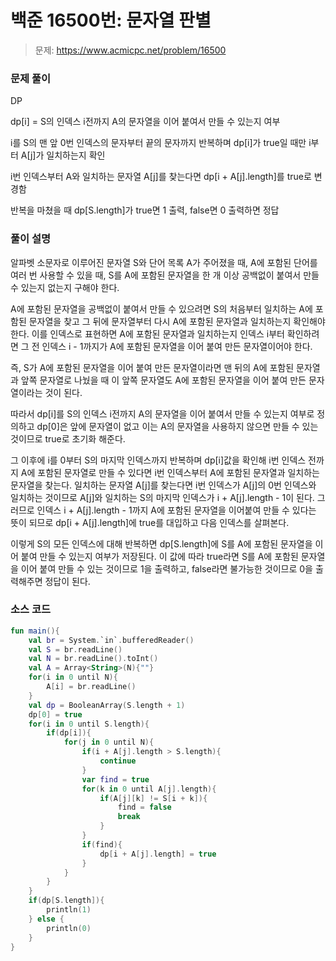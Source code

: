 # 백준 16500번: 문자열 판별

> 문제: https://www.acmicpc.net/problem/16500

### 문제 풀이

DP

dp[i] = S의 인덱스 i전까지 A의 문자열을 이어 붙여서 만들 수 있는지 여부

i를 S의 맨 앞 0번 인덱스의 문자부터 끝의 문자까지 반복하며 dp[i]가 true일 때만 i부터 A[j]가 일치하는지 확인

i번 인덱스부터 A와 일치하는 문자열 A[j]를 찾는다면 dp[i + A[j].length]를 true로 변경함

반복을 마쳤을 때 dp[S.length]가 true면 1 출력, false면 0 출력하면 정답

### 풀이 설명

알파벳 소문자로 이루어진 문자열 S와 단어 목록 A가 주어졌을 때, A에 포함된 단어를 여러 번 사용할 수 있을 때, S를 A에 포함된 문자열을 한 개 이상 공백없이 붙여서 만들 수 있는지 없는지 구해야 한다.

A에 포함된 문자열을 공백없이 붙여서 만들 수 있으려면 S의 처음부터 일치하는 A에 포함된 문자열을 찾고 그 뒤에 문자열부터 다시 A에 포함된 문자열과 일치하는지 확인해야 한다. 이를 인덱스로 표현하면 A에 포함된 문자열과 일치하는지 인덱스 i부터 확인하려면 그 전 인덱스 i - 1까지가 A에 포함된 문자열을 이어 붙여 만든 문자열이어야 한다.

즉, S가 A에 포함된 문자열을 이어 붙여 만든 문자열이라면 맨 뒤의 A에 포함된 문자열과 앞쪽 문자열로 나눴을 때 이 앞쪽 문자열도 A에 포함된 문자열을 이어 붙여 만든 문자열이라는 것이 된다.

따라서 dp[i]를 S의 인덱스 i전까지 A의 문자열을 이어 붙여서 만들 수 있는지 여부로 정의하고 dp[0]은 앞에 문자열이 없고 이는 A의 문자열을 사용하지 않으면 만들 수 있는 것이므로 true로 초기화 해준다.

그 이후에 i를 0부터 S의 마지막 인덱스까지 반복하며 dp[i]값을 확인해 i번 인덱스 전까지 A에 포함된 문자열로 만들 수 있다면 i번 인덱스부터 A에 포함된 문자열과 일치하는 문자열을 찾는다. 일치하는 문자열 A[j]를 찾는다면 i번 인덱스가 A[j]의 0번 인덱스와 일치하는 것이므로 A[j]와 일치하는 S의 마지막 인덱스가 i + A[j].length - 1이 된다. 그러므로 인덱스 i + A[j].length - 1까지 A에 포함된 문자열을 이어붙여 만들 수 있다는 뜻이 되므로 dp[i + A[j].length]에 true를 대입하고 다음 인덱스를 살펴본다.

이렇게 S의 모든 인덱스에 대해 반복하면 dp[S.length]에 S를 A에 포함된 문자열을 이어 붙여 만들 수 있는지 여부가 저장된다. 이 값에 따라 true라면 S를 A에 포함된 문자열을 이어 붙여 만들 수 있는 것이므로 1을 출력하고, false라면 불가능한 것이므로 0을 출력해주면 정답이 된다.

### 소스 코드
```kotlin
fun main(){
    val br = System.`in`.bufferedReader()
    val S = br.readLine()
    val N = br.readLine().toInt()
    val A = Array<String>(N){""}
    for(i in 0 until N){
        A[i] = br.readLine()
    }
    val dp = BooleanArray(S.length + 1)
    dp[0] = true
    for(i in 0 until S.length){
        if(dp[i]){
            for(j in 0 until N){
                if(i + A[j].length > S.length){
                    continue
                }
                var find = true
                for(k in 0 until A[j].length){
                    if(A[j][k] != S[i + k]){
                        find = false
                        break
                    }
                }
                if(find){
                    dp[i + A[j].length] = true
                }
            }
        }
    }
    if(dp[S.length]){
        println(1)
    } else {
        println(0)
    }
}
```